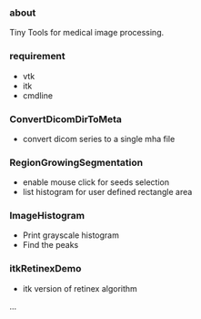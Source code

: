 ### about
Tiny Tools for medical image processing.

### requirement
- vtk
- itk
- cmdline

### ConvertDicomDirToMeta
- convert dicom series to a single mha file

### RegionGrowingSegmentation
- enable mouse click for seeds selection
- list histogram for user defined rectangle area

### ImageHistogram
- Print grayscale histogram
- Find the peaks

### itkRetinexDemo
- itk version of retinex algorithm


...
